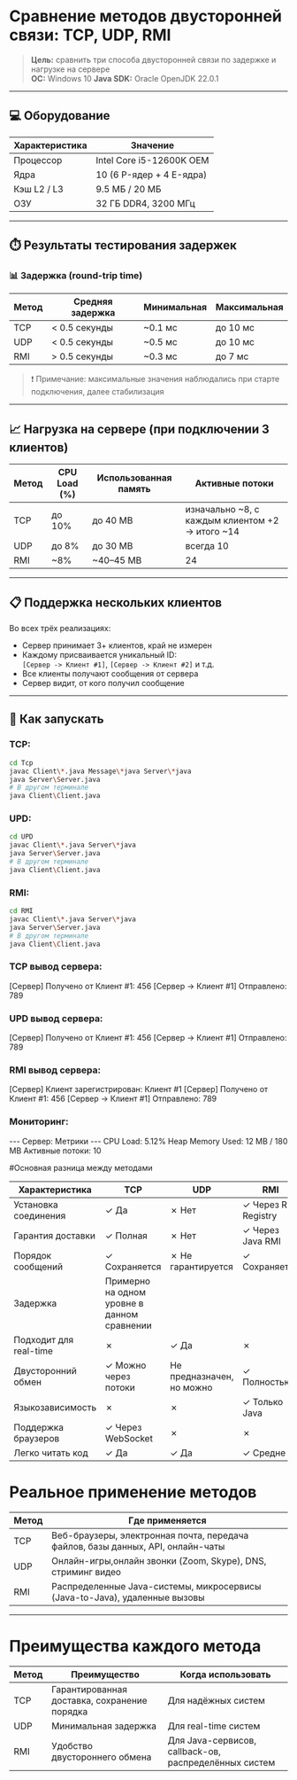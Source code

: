 # Сравнение методов двусторонней связи: TCP, UDP, RMI

> **Цель:** сравнить три способа двусторонней связи по задержке и нагрузке на сервере  
> **ОС:** Windows 10
> **Java SDK:** Oracle OpenJDK 22.0.1  

---

## 💻 Оборудование

| Характеристика             |  Значение                              |
|----------------------------|----------------------------------------|
| Процессор                  | Intel Core i5-12600K OEM               |
| Ядра                       | 10 (6 P-ядер + 4 E-ядра)               |
| Кэш L2 / L3                | 9.5 МБ / 20 МБ                         |
| ОЗУ                        | 32 ГБ DDR4, 3200 МГц                   |

---

## ⏱️ Результаты тестирования задержек

### 📊 Задержка (round-trip time)

| Метод | Средняя задержка | Минимальная | Максимальная  |
|-------|------------------|-------------|---------------|
| TCP   | < 0.5 секунды    | ~0.1 мс       | до 10 мс    |
| UDP   | < 0.5 секунды    | ~0.5 мс     | до 10 мс      |
| RMI   | > 0.5 секунды    | ~0.3 мс     | до 7 мс       |

> ❗ Примечание: максимальные значения наблюдались при старте подключения, далее стабилизация

---

## 📈 Нагрузка на сервере (при подключении 3 клиентов)

| Метод | CPU Load (%) | Использованная память | Активные потоки                                  |
|-------|--------------|------------------------|-------------------------------------------------|
| TCP   | до 10%       | до 40 MB               | изначально ~8, с каждым клиентом +2 → итого ~14 |
| UDP   | до 8%        | до 30 MB               | всегда 10                                       |
| RMI   | ~8%          | ~40–45 MB              | 24                                              |

---

## 📋 Поддержка нескольких клиентов

Во всех трёх реализациях:
- Сервер принимает 3+ клиентов, край не измерен
- Каждому присваивается уникальный ID:  
  `[Сервер -> Клиент #1]`, `[Сервер -> Клиент #2]` и т.д.
- Все клиенты получают сообщения от сервера
- Сервер видит, от кого получил сообщение

---

## 🚀 Как запускать

### TCP:

```bash
cd Tcp
javac Client\*.java Message\*java Server\*java
java Server\Server.java
# В другом терминале
java Client\Client.java
```
### UPD:

```bash
cd UPD
javac Client\*.java Server\*java
java Server\Server.java
# В другом терминале
java Client\Client.java
```
### RMI:

```bash
cd RMI
javac Client\*.java Server\*java
java Server\Server.java
# В другом терминале
java Client\Client.java
```

### TCP вывод сервера:

[Сервер] Получено от Клиент #1: 456
[Сервер -> Клиент #1] Отправлено: 789

### UPD вывод сервера:

[Сервер] Получено от Клиент #1: 456
[Сервер -> Клиент #1] Отправлено: 789

### RMI вывод сервера:

[Сервер] Клиент зарегистрирован: Клиент #1
[Сервер] Получено от Клиент #1: 456
[Сервер -> Клиент #1] Отправлено: 789

### Мониторинг:

--- Сервер: Метрики ---
CPU Load: 5.12%
Heap Memory Used: 12 MB / 180 MB
Активные потоки: 10

#Основная разница между методами

| Характеристика          | TCP                                   | UDP                                   | RMI                                   |
|-------------------------|---------------------------------------|---------------------------------------|---------------------------------------|
| Установка соединения    | ✓ Да                                  | ✗ Нет                                 | ✓ Через RMI Registry                 |
| Гарантия доставки       | ✓ Полная                              | ✗ Нет                                 | ✓ Через Java RMI                     |
| Порядок сообщений       | ✓ Сохраняется                         | ✗ Не гарантируется                    | ✓ Сохраняется                        |
| Задержка                | Примерно на одном уровне в данном сравнении                                                                                             |
| Подходит для real-time  | ✗                                     | ✓ Да                                  | ✗                                    |
| Двусторонний обмен      | ✓ Можно через потоки                  | Не предназначен, но можно              | ✓ Полностью                          |
| Языкозависимость        | ✗                                     | ✗                                     | ✓ Только Java                        |
| Поддержка браузеров     | ✓ Через WebSocket                     | ✗                                     | ✗                                    |
| Легко читать код        | ✓ Да                                  | ✓ Да                                  | ✓ Средне                             |

# Реальное применение методов

| Метод | Где применяется                                                                 |
|-------|---------------------------------------------------------------------------------|
| TCP   | Веб-браузеры, электронная почта, передача файлов, базы данных, API, онлайн-чаты |
| UDP   | Онлайн-игры,онлайн звонки (Zoom, Skype), DNS, стриминг видео            |
| RMI   | Распределенные Java-системы, микросервисы (Java-to-Java), удаленные вызовы |

---

# Преимущества каждого метода

| Метод | Преимущество                          | Когда использовать                                      |
|-------|---------------------------------------|---------------------------------------------------------|
| TCP   | Гарантированная доставка, сохранение порядка | Для надёжных систем            |
| UDP   | Минимальная задержка                  | Для real-time систем            |
| RMI   | Удобство двустороннего обмена         | Для Java-сервисов, callback-ов, распределённых систем   |
